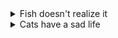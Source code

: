 <div style="display: none;">[![Visits Badge](https://demos.subinsb.com/sanders/s.js?id=subins2000-thoughts)</div>

<details>
<summary>Fish doesn't realize it</summary>
If humans are confined in a cell, they'll obviously try to get out of it or seek the world outside of it. A fish (aquarium fish to be exact) doesn't do anything. It just breathes and moves around. It doesn't have the thinking capability to know it's imprisoned (does it ?) nor do they think there's a world outside.<br/><br/>

Meanwhile, dogs, cats & birds gets crazy when they're confined in a cage. They get triggered when they see hoomans walking outside it, making sounds to persuade you to open the cage. They know there's a world outside, cats to chase, dogs to irritate & a vast world to fly around. Freedom has a meaning to them.

Fish doesn't know or realize it.

2020 August 22 (This thought was triggered by seeing a fish aquarium in the background scene on a TV programme).
</details>

<details>
<summary>Cats have a sad life</summary>
Stray cats always come around during lunch times looking for something to eat. They literally beg with their sweet voices, trying to get some sympathy, with the hope that they'll get something to eat. Throughout their life, they need to beg to live. Have they survived in the world till now by beggging ?<br/><br/>

Have begging turned out to be an innate part of their life ? The next generations will still beg, continuing what their forefathers did. Kittens grow up learning to be good beggars ? It has become intrinsic. That's sad.

2020 August 13 (This thought was triggered by the cat that comes to our house seeking food everyday. It gave 3 cute little kittens last week.)
</details>
